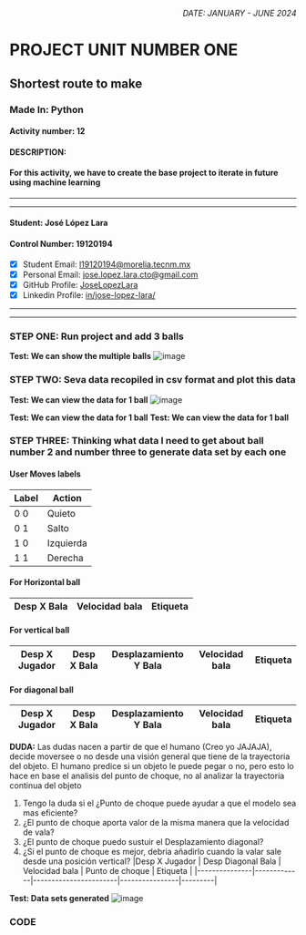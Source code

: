 <p style="text-align: right;"><em>DATE: JANUARY - JUNE 2024</em></p>

# **PROJECT UNIT NUMBER ONE**

## **Shortest route to make**

### Made In: Python

#### Activity number: 12

#### **DESCRIPTION:**

#### For this activity, we have to create the base project to iterate in future using machine learning

________________________________________________________
________________________________________________________

#### Student: José López Lara

#### Control Number: 19120194

* [x] Student Email: <l19120194@morelia.tecnm.mx>
* [x] Personal Email: <jose.lopez.lara.cto@gmail.com>
* [x] GitHub Profile: [JoseLopezLara](https://github.com/JoseLopezLara)
* [x] Linkedin Profile: [in/jose-lopez-lara/](https://www.linkedin.com/in/jose-lopez-lara/)

________________________________________________________
________________________________________________________

### **STEP ONE: Run project and add 3 balls**

**Test: We can show the multiple balls**
![image](image1.png)

### **STEP TWO: Seva data recopiled in csv format and plot this data**

**Test: We can view the data for 1 ball**
![image](image2.png)

**Test: We can view the data for 1 ball**
**Test: We can view the data for 1 ball**

### **STEP THREE: Thinking what data I need to get about ball number 2 and number three to generate data set by each one**

#### **User Moves labels**

| Label  | Action  |
|--------|---------|
|0 0     |Quieto   |
|0 1     |Salto    |
|1 0     |Izquierda|
|1 1     |Derecha  |

#### **For Horizontal ball**

| Desp X Bala | Velocidad bala | Etiqueta|
|-------------|----------------|---------|

#### **For vertical ball**

|Desp X Jugador | Desp X Bala | Desplazamiento Y Bala | Velocidad bala | Etiqueta|
|---------------|-------------|-----------------------|----------------|---------|

#### **For diagonal ball**

|Desp X Jugador | Desp X Bala | Desplazamiento Y Bala | Velocidad bala | Etiqueta|
|---------------|-------------|-----------------------|----------------|---------|

**DUDA:**
Las dudas nacen a partir de que el humano (Creo yo JAJAJA), decide moversee o no desde una visión general que
tiene de la trayectoria del objeto. El humano predice si un objeto le puede pegar o no, pero esto lo hace en base el
analisis del punto de choque, no al analizar la trayectoria continua del objeto  

1. Tengo la duda si el ¿Punto de choque puede ayudar a que el modelo sea mas eficiente?
2. ¿El punto de choque aporta valor de la misma manera que la velocidad de vala?
3. ¿El punto de choque puedo sustuir el Desplazamiento diagonal?
4. ¿Si el punto de choque es mejor, debria añadirlo cuando la valar sale desde una posición vertical?
|Desp X Jugador | Desp Diagonal Bala | Velocidad bala | Punto de choque | Etiqueta |
|---------------|-------------|-----------------------|----------------|---------|

**Test: Data sets generated**
![image](image1.png)

### **CODE**

```python

```
